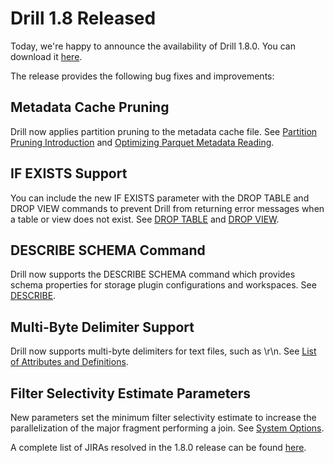 # Drill 1.8 Released

Today, we're happy to announce the availability of Drill 1.8.0. You can download it [here](https://drill.apache.org/download/).

The release provides the following bug fixes and improvements:

## Metadata Cache Pruning 
Drill now applies partition pruning to the metadata cache file. See [Partition Pruning Introduction](https://drill.apache.org/docs/partition-pruning-introduction/) and [Optimizing Parquet Metadata Reading](https://drill.apache.org/docs/optimizing-parquet-metadata-reading/). 

## IF EXISTS Support  
You can include the new IF EXISTS parameter with the DROP TABLE and DROP VIEW commands to prevent Drill from returning error messages when a table or view does not exist. See [DROP TABLE](https://drill.apache.org/docs/drop-table/) and [DROP VIEW](https://drill.apache.org/docs/drop-view/).

## DESCRIBE SCHEMA Command 
Drill now supports the DESCRIBE SCHEMA command which provides schema properties for storage plugin configurations and workspaces. See [DESCRIBE](https://drill.apache.org/docs/describe/).  

## Multi-Byte Delimiter Support  
Drill now supports multi-byte delimiters for text files, such as \r\n. See [List of Attributes and Definitions](https://drill.apache.org/docs/plugin-configuration-basics/#list-of-attributes-and-definitions).  

## Filter Selectivity Estimate Parameters  
New parameters set the minimum filter selectivity estimate to increase the parallelization of the major fragment performing a join. See [System Options](https://drill.apache.org/docs/configuration-options-introduction/#system-options). 
 

A complete list of JIRAs resolved in the 1.8.0 release can be found [here](https://issues.apache.org/jira/secure/ReleaseNote.jspa?version=12334768&styleName=Html&projectId=12313820&Create=Create&atl_token=A5KQ-2QAV-T4JA-FDED%7Ce8d020149d9a6082481af301e563adbe35c76a87%7Clout).

